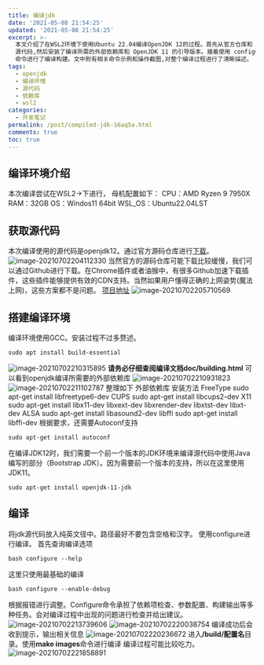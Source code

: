 ```yaml
---
title: 编译jdk
date: '2021-05-08 21:54:25'
updated: '2021-05-08 21:54:25'
excerpt: >-
  本文介绍了在WSL2环境下使用Ubuntu 22.04编译OpenJDK 12的过程。首先从官方仓库和 GitHub 下载了 OpenJDK 12
  源代码,然后安装了编译所需的外部依赖库和 OpenJDK 11 的引导版本。接着使用 configure 命令配置编译参数,最后通过 make images
  命令进行了编译构建。文中附有相关命令示例和操作截图,对整个编译过程进行了清晰描述。
tags:
  - openjdk
  - 编译环境
  - 源代码
  - 依赖库
  - wsl2
categories:
  - 开发笔记
permalink: /post/compiled-jdk-16aq5a.html
comments: true
toc: true
---
```




## 编译环境介绍

本次编译尝试在WSL2->下进行， 母机配置如下：
CPU：AMD Ryzen 9 7950X
RAM：32GB
OS：Windos11 64bit
WSL_OS：Ubuntu22.04LST

## 获取源代码

本次编译使用的源代码是openjdk12。通过官方源码仓库进行[下载](https://hg.openjdk.java.net/jdk)。
![image-20210702204112330](https://img.wush.cc/16311013184915.png?imageView2/0/format/webp/q/80)
当然官方的源码仓库可能下载比较缓慢，我们可以通过Github进行下载。在Chrome插件或者油猴中，有很多Github加速下载插件，这些插件能够提供有效的CDN支持。当然如果用户懂得正确的上网姿势(魔法上网)，这些方案都不是问题。
[项目地址](https://github.com/openjdk/jdk)
![image-20210702205710569](https://img.wush.cc/16311013184942.png?imageView2/0/format/webp/q/80)

## 搭建编译环境

编译环境使用GCC。安装过程不过多赘述。

```shell
sudo apt install build-essential
```

![image-20210702210315895](https://img.wush.cc/16311013184974.png?imageView2/0/format/webp/q/80)
<span style="font-weight: bold;" class="bold">请务必仔细查阅编译文档doc/building.html</span>
可以看到openjdk编译所需要的外部依赖库
![image-20210702210931823](https://img.wush.cc/16311013185002.png?imageView2/0/format/webp/q/80)
![image-20210702211102787](https://img.wush.cc/16311013185027.png?imageView2/0/format/webp/q/80)
整理如下
外部依赖库
安装方法
FreeType
sudo apt-get install libfreetype6-dev
CUPS
sudo apt-get install libcups2-dev
X11
sudo apt-get install libx11-dev libxext-dev libxrender-dev libxtst-dev libxt-dev
ALSA
sudo apt-get install libasound2-dev
libffi
sudo apt-get install libffi-dev
根据要求，还需要Autoconf支持

```shell
sudo apt-get install autoconf
```

在编译JDK12时，我们需要一个前一个版本的JDK环境来编译源代码中使用Java编写的部分（Bootstrap JDK）。因为需要前一个版本的支持，所以在这里使用JDK11。

```shell
sudo apt-get install openjdk-11-jdk
```

## 编译

将jdk源代码放入纯英文径中。路径最好不要包含空格和汉字。
使用configure进行编译。
首先查询编译选项

```Shell
bash configure --help
```

这里只使用最基础的编译

```shell
bash configure --enable-debug
```

根据报错进行调整。Configure命令承担了依赖项检查、参数配置、构建输出等多种任务。会对编译过程中出现的问题进行检查并给出建议。
![image-20210702213739606](https://img.wush.cc/16311013185052.png?imageView2/0/format/webp/q/80)
![image-20210702220038754](https://img.wush.cc/16311013185077.png?imageView2/0/format/webp/q/80)
编译成功后会收到提示，输出相关信息
![image-20210702220236672](https://img.wush.cc/16311013185100.png?imageView2/0/format/webp/q/80)
进入<span style="font-weight: bold;" class="bold">/build/配置名</span>目录。<span style="font-weight: bold;" class="bold">​</span>使用<span style="font-weight: bold;" class="bold">make images</span>命令进行编译
编译过程可能比较吃力。
![image-20210702221858891](https://img.wush.cc/16311013185124.png?imageView2/0/format/webp/q/80)
